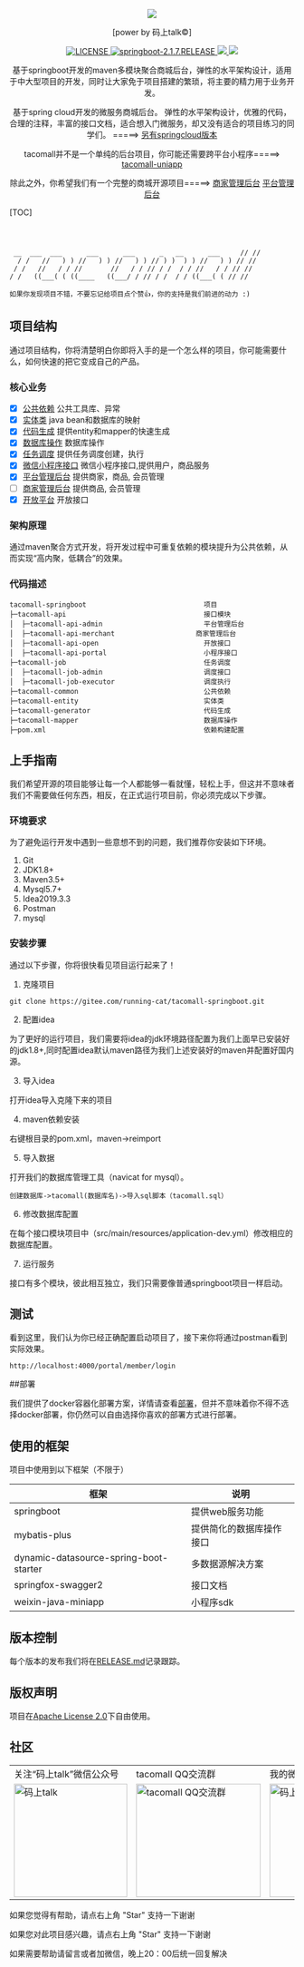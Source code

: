 <p align="center">
	<a href="#"><img src="http://img.codingtalk.cn/B44paPc1585145412609"></a>
</p>
<p align="center">[power by 码上talk©]</p>
<p align="center">
	<a target="_blank" href="https://gitee.com/running-cat/tacomall-springboot/blob/master/LICENSE">
		<img src="https://img.shields.io/badge/License-Apache%202.0-blue.svg" alt="LICENSE"/>
	</a>
    <a target="_blank" href="https://spring.io/projects/spring-boot">
		<img src="https://img.shields.io/badge/springboot-2.1.7.RELEASE-green" alt="springboot-2.1.7.RELEASE"/>
	</a>
	<a target="_blank" href="https://www.oracle.com/technetwork/java/javase/downloads/index.html">
		<img src="https://img.shields.io/badge/JDK-1.8+-green.svg"/>
	</a>
	<a target="_blank" href="https://swagger.io">
		<img src="https://img.shields.io/badge/swagger-2.0-orange.svg"/>
	</a>
</p>
<p align="center">
基于springboot开发的maven多模块聚合商城后台，弹性的水平架构设计，适用于中大型项目的开发，同时让大家免于项目搭建的繁琐，将主要的精力用于业务开发。
</p>

<p align="center">
基于spring cloud开发的微服务商城后台。 弹性的水平架构设计，优雅的代码，合理的注释，丰富的接口文档，适合想入门微服务，却又没有适合的项目练习的同学们。 =====>
<a href="https://gitee.com/running-cat/tacomall-springcloud" target="_blank">另有springcloud版本</a>
</p>

<p align="center">
 tacomall并不是一个单纯的后台项目，你可能还需要跨平台小程序=====>
<a href="https://gitee.com/running-cat/tacomall-uniapp" target="_blank">tacomall-uniapp</a>
</p>

<p align="center">
除此之外，你希望我们有一个完整的商城开源项目=====>
<a href="https://gitee.com/running-cat/tacomall-enterprise" target="_blank">商家管理后台</a>
<a href="https://gitee.com/running-cat/tacomall-admin" target="_blank">平台管理后台</a>
</p>

[TOC]

```
                                                                
                                                                
                                                                
 __  ___  ___      ___      ___      _   __      ___     // //  
  / /   //   ) ) //   ) ) //   ) ) // ) )  ) ) //   ) ) // //   
 / /   //   / / //       //   / / // / /  / / //   / / // //    
/ /   ((___( ( ((____   ((___/ / // / /  / / ((___( ( // //     

如果你发现项目不错，不要忘记给项目点个赞👍，你的支持是我们前进的动力 :)
```

## 项目结构

通过项目结构，你将清楚明白你即将入手的是一个怎么样的项目，你可能需要什么，如何快速的把它变成自己的产品。

### 核心业务

- [x] [公共依赖](https://gitee.com/running-cat/tacomall-springboot/tree/master/tacomall-common) 公共工具库、异常
- [x] [实体类](https://gitee.com/running-cat/tacomall-springboot/tree/master/tacomall-entity) java bean和数据库的映射
- [x] [代码生成](https://gitee.com/running-cat/tacomall-springboot/tree/master/tacomall-generator) 提供entity和mapper的快速生成
- [x] [数据库操作](https://gitee.com/running-cat/tacomall-springboot/tree/master/tacomall-mapper) 数据库操作
- [x] [任务调度](https://gitee.com/running-cat/tacomall-springboot/tree/master/tacomall-job) 提供任务调度创建，执行
- [x] [微信小程序接口](https://gitee.com/running-cat/tacomall-springboot/tree/master/tacomall-api/tacomall-api-portal) 微信小程序接口,提供用户，商品服务
- [x] [平台管理后台](https://gitee.com/running-cat/tacomall-springboot/tree/master/tacomall-api/tacomall-api-admin) 提供商家，商品, 会员管理
- [ ] [商家管理后台](https://gitee.com/running-cat/tacomall-springboot/tree/master/tacomall-api/tacomall-api-enterprise) 提供商品, 会员管理
- [x] [开放平台](https://gitee.com/running-cat/tacomall-springboot/tree/master/tacomall-api/tacomall-api-open) 开放接口

### 架构原理

通过maven聚合方式开发，将开发过程中可重复依赖的模块提升为公共依赖，从而实现“高内聚，低耦合”的效果。

### 代码描述

~~~
tacomall-springboot                             项目
├─tacomall-api                                  接口模块
│  ├─tacomall-api-admin                         平台管理后台
│  ├─tacomall-api-merchant                    商家管理后台
│  ├─tacomall-api-open                          开放接口
│  ├─tacomall-api-portal                        小程序接口
├─tacomall-job                                  任务调度
│  ├─tacomall-job-admin                         调度接口
│  ├─tacomall-job-executor                      调度执行
├─tacomall-common                               公共依赖
├─tacomall-entity                               实体类
├─tacomall-generator                            代码生成
├─tacomall-mapper                               数据库操作
├─pom.xml                                       依赖构建配置
~~~

## 上手指南

我们希望开源的项目能够让每一个人都能够一看就懂，轻松上手，但这并不意味者我们不需要做任何东西，相反，在正式运行项目前，你必须完成以下步骤。

### 环境要求

为了避免运行开发中遇到一些意想不到的问题，我们推荐你安装如下环境。

1. Git
2. JDK1.8+
3. Maven3.5+
4. Mysql5.7+
5. Idea2019.3.3
6. Postman
7. mysql
### 安装步骤

通过以下步骤，你将很快看见项目运行起来了！

1. 克隆项目

```
git clone https://gitee.com/running-cat/tacomall-springboot.git
```
2. 配置idea

为了更好的运行项目，我们需要将idea的jdk环境路径配置为我们上面早已安装好的jdk1.8+,同时配置idea默认maven路径为我们上述安装好的maven并配置好国内源。

3. 导入idea

打开idea导入克隆下来的项目

4. maven依赖安装

右键根目录的pom.xml，maven->reimport

5. 导入数据

打开我们的数据库管理工具（navicat for mysql）。

```
创建数据库->tacomall(数据库名)->导入sql脚本（tacomall.sql）
```

6. 修改数据库配置

在每个接口模块项目中（src/main/resources/application-dev.yml）修改相应的数据库配置。

7. 运行服务

接口有多个模块，彼此相互独立，我们只需要像普通springboot项目一样启动。

## 测试

看到这里，我们认为你已经正确配置启动项目了，接下来你将通过postman看到实际效果。

```
http://localhost:4000/portal/member/login
```

##部署

我们提供了docker容器化部署方案，详情请查看[部署](https://gitee.com/running-cat/tacomall-springboot/blob/master/LICENSE)，但并不意味着你不得不选择docker部署，你仍然可以自由选择你喜欢的部署方式进行部署。

## 使用的框架

项目中使用到以下框架（不限于）

| 框架             | 说明                                                         |
| -------------------- | ------------------------------------------------------------ |
| springboot        | 提供web服务功能 |
| mybatis-plus    | 提供简化的数据库操作接口      |
| dynamic-datasource-spring-boot-starter    | 多数据源解决方案      |
| springfox-swagger2    | 接口文档      |
| weixin-java-miniapp   | 小程序sdk      |

## 版本控制

每个版本的发布我们将在[RELEASE.md](https://gitee.com/running-cat/tacomall-springboot/blob/master/RELEASE.md)记录跟踪。

## 版权声明

项目在[Apache License 2.0](https://gitee.com/running-cat/tacomall-springboot/blob/master/LICENSE)下自由使用。

## 社区

<table border="0">
    <tr>
        <td>关注“码上talk”微信公众号</td>
        <td>tacomall QQ交流群</td>
        <td>我的微信</td>
    </tr>
    <tr>
        <td><img title="码上talk" src="http://img.codingtalk.cn/ncr3m3k1585147351285" height="200" width="200"/></td>
        <td><img title="tacomall QQ交流群" src="http://img.codingtalk.cn/haPkJxc1585147447571" height="200" width="220"/></td>
        <td><img title="码上talk|RC" src="http://img.codingtalk.cn/meJzskn1584540440273" height="200" width="220"/></td>
    </tr>
</table>

<p>如果您觉得有帮助，请点右上角 "Star" 支持一下谢谢</p>

<p>如果您对此项目感兴趣，请点右上角 "Star" 支持一下谢谢</p>

<p>如果需要帮助请留言或者加微信，晚上20：00后统一回复解决</p>